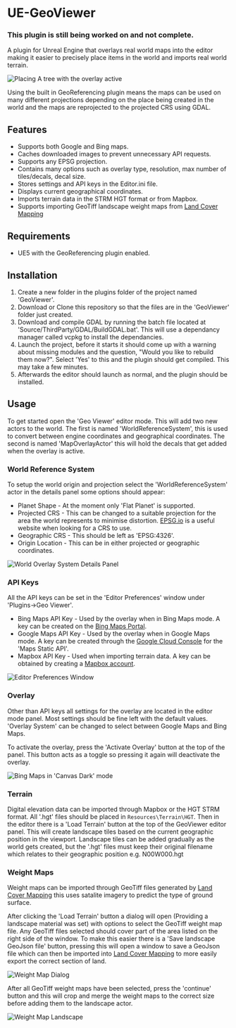 # UE-GeoViewer
### This plugin is still being worked on and not complete.
A plugin for Unreal Engine that overlays real world maps into the editor making it easier to precisely place items in the world and imports real world terrain. 

![Placing A tree with the overlay active](docs/UE5Overlay.png)

Using the built in GeoReferencing plugin means the maps can be used on many different projections depending on the place being created in the world and the maps are reprojected to the projected CRS using GDAL.

## Features
- Supports both Google and Bing maps.
- Caches downloaded images to prevent unnecessary API requests.
- Supports any EPSG projection.
- Contains many options such as overlay type, resolution, max number of tiles/decals, decal size.
- Stores settings and API keys in the Editor.ini file.
- Displays current geographical coordinates.
- Imports terrain data in the STRM HGT format or from Mapbox.
- Supports importing GeoTiff landscape weight maps from [Land Cover Mapping](https://github.com/microsoft/landcover)

## Requirements
- UE5 with the GeoReferencing plugin enabled.

## Installation
1. Create a new folder in the plugins folder of the project named 'GeoViewer'.
2. Download or Clone this repository so that the files are in the 'GeoViewer' folder just created.
3. Download and compile GDAL by running the batch file located at 'Source/ThirdParty/GDAL/BuildGDAL.bat'. This will use a dependancy manager called vcpkg to install the dependancies.
4. Launch the project, before it starts it should come up with a warning about missing modules and the question, "Would you like to rebuild them now?". Select 'Yes' to this and the plugin should get compiled. This may take a few minutes.
5. Afterwards the editor should launch as normal, and the plugin should be installed.

## Usage
To get started open the 'Geo Viewer' editor mode. This will add two new actors to the world. The first is named 'WorldReferenceSystem', this is used to convert between engine coordinates and geographical coordinates. The second is named 'MapOverlayActor' this will hold the decals that get added when the overlay is active.

### World Reference System
To setup the world origin and projection select the 'WorldReferenceSystem' actor in the details panel some options should appear:
- Planet Shape - At the moment only 'Flat Planet' is supported.
- Projected CRS - This can be changed to a suitable projection for the area the world represents to minimise distortion. [EPSG.io](https://epsg.io/) is a useful website when looking for a CRS to use.
- Geographic CRS - This should be left as 'EPSG:4326'.
- Origin Location - This can be in either projected or geographic coordinates.

![World Overlay System Details Panel](docs/WorldReferenceSystem.png)

### API Keys
All the API keys can be set in the 'Editor Preferences' window under 'Plugins->Geo Viewer'.
- Bing Maps API Key - Used by the overlay when in Bing Maps mode. A key can be created on the [Bing Maps Portal](https://www.bingmapsportal.com/).
- Google Maps API Key - Used by the overlay when in Google Maps mode. A key can be created through the [Google Cloud Console](https://console.cloud.google.com/) for the 'Maps Static API'.
- Mapbox API Key - Used when importing terrain data. A key can be obtained by creating a [Mapbox account](https://www.mapbox.com/).

![Editor Preferences Window](docs/EditorPreferencesWindow.png)

### Overlay
Other than API keys all settings for the overlay are located in the editor mode panel. Most settings should be fine left with the default values.
'Overlay System' can be changed to select between Google Maps and Bing Maps.

To activate the overlay, press the 'Activate Overlay' button at the top of the panel. This button acts as a toggle so pressing it again will deactivate the overlay.

![Bing Maps in 'Canvas Dark' mode](docs/BingCanvasDarkMode.png)

### Terrain
Digital elevation data can be imported through Mapbox or the HGT STRM format. All '.hgt' files should be placed in `Resources\Terrain\HGT`. Then in the editor there is a 'Load Terrain' button at the top of the GeoViewer editor panel. This will create landscape tiles based on the current geographic position in the viewport. Landscape tiles can be added gradually as the world gets created, but the '.hgt' files must keep their original filename which relates to their geographic position e.g. N00W000.hgt

### Weight Maps
Weight maps can be imported through GeoTiff files generated by [Land Cover Mapping](https://github.com/microsoft/landcover) this uses satalite imagery to predict the type of ground surface.

After clicking the 'Load Terrain' button a dialog will open (Providing a landscape material was set) with options to select the GeoTiff weight map file. Any GeoTiff files selected should cover part of the area listed on the right side of the window. To make this easier there is a 'Save landscape GeoJson file' button, pressing this will open a window to save a GeoJson file which can then be imported into [Land Cover Mapping](https://github.com/microsoft/landcover) to more easily export the correct section of land.

![Weight Map Dialog](docs/WeightMapDlg.png)

After all GeoTiff weight maps have been selected, press the 'continue' button and this will crop and merge the weight maps to the correct size before adding them to the landscape actor.

![Weight Map Landscape](docs/WeightMaps.png)

